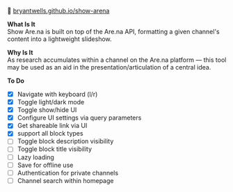 🔗 [bryantwells.github.io/show-arena](https://bryantwells.github.io/show-arena)

**What Is It**  
Show Are.na is built on top of the Are.na API, formatting a given channel's content into a lightweight slideshow.

**Why Is It**  
As research accumulates within a channel on the Are.na platform — this tool may be used as an aid in the presentation/articulation of a central idea.

**To Do**
* [x] Navigate with keyboard (l/r)
* [x] Toggle light/dark mode
* [x] Toggle show/hide UI
* [x] Configure UI settings via query parameters
* [x] Get shareable link via UI
* [x] support all block types
* [ ] Toggle block description visibility
* [ ] Toggle block title visibility
* [ ] Lazy loading
* [ ] Save for offline use
* [ ] Authentication for private channels  
* [ ] Channel search within homepage 